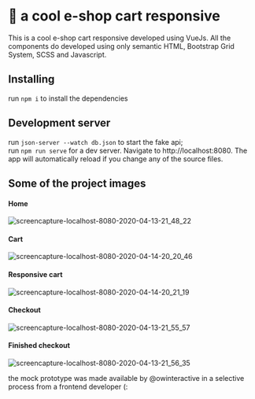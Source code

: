 # :shopping_cart: a cool e-shop cart responsive
This is a cool e-shop cart responsive developed using VueJs. All the components do developed using only semantic HTML, Bootstrap Grid System, SCSS and Javascript.

## Installing
run `npm i` to install the dependencies

## Development server
run `json-server --watch db.json` to start the fake api; <br>
run `npm run serve` for a dev server. Navigate to http://localhost:8080. The app will automatically reload if you change any of the source files.

## Some of the project images
#### Home
![screencapture-localhost-8080-2020-04-13-21_48_22](https://user-images.githubusercontent.com/32598503/79282820-8760a300-7e8c-11ea-8d05-f65e785a58b9.png) <br>
#### Cart
![screencapture-localhost-8080-2020-04-14-20_20_46](https://user-images.githubusercontent.com/32598503/79283385-0dc9b480-7e8e-11ea-9453-c5f2200ebaaf.png) <br>
#### Responsive cart
![screencapture-localhost-8080-2020-04-14-20_21_19](https://user-images.githubusercontent.com/32598503/79283392-0f937800-7e8e-11ea-885a-ce7d69b485fe.png) <br>
#### Checkout
![screencapture-localhost-8080-2020-04-13-21_55_57](https://user-images.githubusercontent.com/32598503/79282829-8af42a00-7e8c-11ea-962d-f59f6c562306.png)
#### Finished checkout
![screencapture-localhost-8080-2020-04-13-21_56_35](https://user-images.githubusercontent.com/32598503/79282831-8b8cc080-7e8c-11ea-9918-4254e64355e2.png)

the mock prototype was made available by @owinteractive in a selective process from a frontend developer (:
